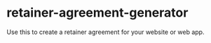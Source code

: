 # retainer-agreement-generator
Use this to create a retainer agreement for your website or web app.
